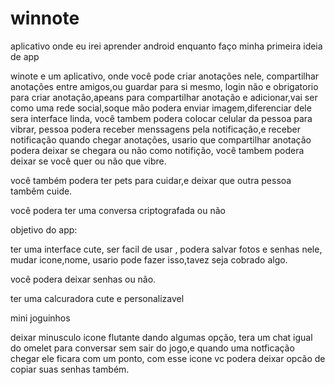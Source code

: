 # winnote
aplicativo onde eu irei aprender android enquanto faço minha primeira ideia de app

winote e um aplicativo, onde você pode criar anotações nele, compartilhar anotações entre amigos,ou guardar para si mesmo, login não e obrigatorio para criar anotação,apeans para compartilhar anotação e adicionar,vai ser como uma rede social,soque mão podera enviar imagem,diferenciar dele sera interface linda, você tambem podera colocar celular da pessoa para vibrar, pessoa podera receber menssagens pela notificação,e receber notificação quando chegar anotações, usario que compartilhar anotação podera deixar se chegara ou não como notifição, você tambem podera deixar se você quer ou não que vibre. 

você também podera ter pets para cuidar,e deixar que outra pessoa tambêm cuide.

você podera ter uma conversa criptografada ou não

objetivo do app:

ter uma interface cute, ser facil de usar , podera salvar fotos e senhas nele, mudar icone,nome, usario pode fazer isso,tavez seja cobrado algo.

você podera deixar senhas ou não. 

ter uma calcuradora cute e personalizavel

mini joguinhos

deixar minusculo icone flutante dando algumas opção, tera um chat igual do omelet para conversar sem sair do jogo,e quando uma notficação chegar ele ficara com um ponto, com esse icone vc podera deixar opcão de copiar suas senhas também.

